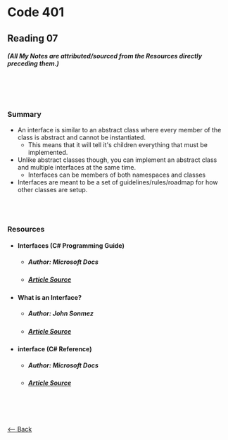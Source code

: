 # Code 401
## Reading 07
##### (All My Notes are attributed/sourced from the Resources directly preceding them.)

<br>
<br>
<br>

### Summary
* An interface is similar to an abstract class where every member of the class is abstract and cannot be instantiated.
  * This means that it will tell it's children everything that must be implemented.
* Unlike abstract classes though, you can implement an abstract class and multiple interfaces at the same time.
  * Interfaces can be members of both namespaces and classes
* Interfaces are meant to be a set of guidelines/rules/roadmap for how other classes are setup.

<br>
<br>

### Resources
* #### __Interfaces (C# Programming Guide)__
  * ##### Author:  Microsoft Docs
  * ##### [Article Source](https://docs.microsoft.com/en-us/dotnet/csharp/programming-guide/interfaces/)
* #### __What is an Interface?__
  * ##### Author:  John Sonmez
  * ##### [Article Source](https://simpleprogrammer.com/back-to-basics-what-is-an-interface/)
* #### __interface (C# Reference)__
  * ##### Author:  Microsoft Docs
  * ##### [Article Source](https://docs.microsoft.com/en-us/dotnet/csharp/language-reference/keywords/interface)

<br>
<br>
<br>

[<-- Back](../README.md)
